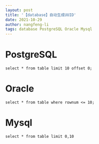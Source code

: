 ```yaml
---
layout: post
title: '【database】自动生成UUID'
date: 2021-10-29
author: nangfeng-li
tags: database PostgreSQL Oracle Mysql
---
```


# PostgreSQL

```
select * from table limit 10 offset 0;
```

# Oracle

```
select * from table where rownum <= 10;
```

# Mysql

```
select * from table limit 0,10
```